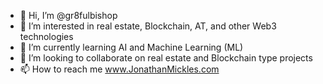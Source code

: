 - 👋 Hi, I’m @gr8fulbishop
- 👀 I’m interested in real estate, Blockchain, AT, and other Web3 technologies
- 🌱 I’m currently learning AI and Machine Learning (ML)
- 💞️ I’m looking to collaborate on real estate and Blockchain type projects
- 📫 How to reach me www.JonathanMickles.com

<!---
gr8fulbishop/gr8fulbishop is a ✨ special ✨ repository because its `README.md` (this file) appears on your GitHub profile.
You can click the Preview link to take a look at your changes.
--->
